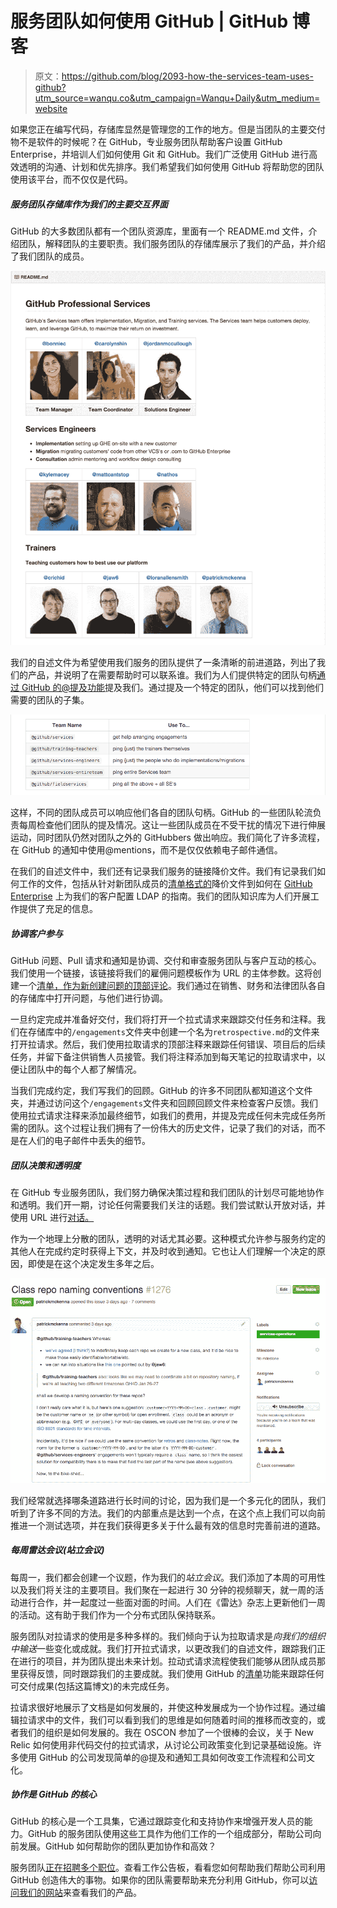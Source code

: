 # 服务团队如何使用 GitHub | GitHub 博客

> 原文：<https://github.com/blog/2093-how-the-services-team-uses-github?utm_source=wanqu.co&utm_campaign=Wanqu+Daily&utm_medium=website>

<main role="main" id="post-30713" class="col-12 col-lg-7 post__content col-md-8 post-30713 post type-post status-publish format-standard has-post-thumbnail hentry category-company">

如果您正在编写代码，存储库显然是管理您的工作的地方。但是当团队的主要交付物不是软件的时候呢？在 GitHub，专业服务团队帮助客户设置 GitHub Enterprise，并培训人们如何使用 Git 和 GitHub。我们广泛使用 GitHub 进行高效透明的沟通、计划和优先排序。我们希望我们如何使用 GitHub 将帮助您的团队使用该平台，而不仅仅是代码。

##### 服务团队存储库作为我们的主要交互界面

GitHub 的大多数团队都有一个团队资源库，里面有一个 README.md 文件，介绍团队，解释团队的主要职责。我们服务团队的存储库展示了我们的产品，并介绍了我们团队的成员。

![image](img/0a5f9c94664ac8990c3f2f8f7db138b8.png)

我们的自述文件为希望使用我们服务的团队提供了一条清晰的前进道路，列出了我们的产品，并说明了在需要帮助时可以联系谁。我们为人们提供特定的团队句柄[通过 GitHub 的@提及功能](https://github.com/blog/1121-introducing-team-mentions)提及我们。通过提及一个特定的团队，他们可以找到他们需要的团队的子集。

![team-mentions](img/82348cc769ce45b9c8f788820dd0141c.png)

这样，不同的团队成员可以响应他们各自的团队句柄。GitHub 的一些团队轮流负责每周检查他们团队的提及情况。这让一些团队成员在不受干扰的情况下进行伸展运动，同时团队仍然对团队之外的 GitHubbers 做出响应。我们简化了许多流程，在 GitHub 的通知中使用@mentions，而不是仅仅依赖电子邮件通信。

在我们的自述文件中，我们还有记录我们服务的链接降价文件。我们有记录我们如何工作的文件，包括从针对新团队成员的[清单格式的](https://help.github.com/articles/writing-on-github/#task-lists)降价文件到如何在 [GitHub Enterprise](enterprise.github.com) 上为我们的客户配置 LDAP 的指南。我们的团队知识库为人们开展工作提供了充足的信息。

##### 协调客户参与

GitHub 问题、Pull 请求和通知是协调、交付和审查服务团队与客户互动的核心。我们使用一个链接，该链接将我们的雇佣问题模板作为 URL 的主体参数。这将创建一个[清单，作为新创建问题的顶部评论](https://github.com/blog/1375%0A-task-lists-in-gfm-issues-pulls-comments)。我们通过在销售、财务和法律团队各自的存储库中打开问题，与他们进行协调。

一旦约定完成并准备好交付，我们将打开一个拉式请求来跟踪交付任务和注释。我们在存储库中的`/engagements`文件夹中创建一个名为`retrospective.md`的文件来打开拉请求。然后，我们使用拉取请求的顶部注释来跟踪任何错误、项目后的后续任务，并留下备注供销售人员接管。我们将注释添加到每天笔记的拉取请求中，以便让团队中的每个人都了解情况。

当我们完成约定，我们写我们的回顾。GitHub 的许多不同团队都知道这个文件夹，并通过访问这个`/engagements`文件夹和回顾回顾文件来检查客户反馈。我们使用拉式请求注释来添加最终细节，如我们的费用，并提及完成任何未完成任务所需的团队。这个过程让我们拥有了一份伟大的历史文件，记录了我们的对话，而不是在人们的电子邮件中丢失的细节。

##### 团队决策和透明度

在 GitHub 专业服务团队，我们努力确保决策过程和我们团队的计划尽可能地协作和透明。我们开一期，讨论任何需要我们关注的话题。我们尝试默认开放对话，并使用 URL 进行[对话。](http://ben.balter.com/2015/11/12/why-urls/)

作为一个地理上分散的团队，透明的对话尤其必要。这种模式允许参与服务约定的其他人在完成约定时获得上下文，并及时收到通知。它也让人们理解一个决定的原因，即使是在这个决定发生多年之后。

![discuss-topics](img/777c2402ff931c32a197b2f3dfde904e.png)

我们经常就选择哪条道路进行长时间的讨论，因为我们是一个多元化的团队，我们听到了许多不同的方法。我们的内部重点是达到一个点，在这个点上我们可以向前推进一个测试选项，并在我们获得更多关于什么最有效的信息时完善前进的道路。

##### 每周雷达会议(站立会议)

每周一，我们都会创建一个议题，作为我们的*站立会议*。我们添加了本周的可用性以及我们将关注的主要项目。我们聚在一起进行 30 分钟的视频聊天，就一周的活动进行合作，并一起度过一些面对面的时间。人们在《雷达》杂志上更新他们一周的活动。这有助于我们作为一个分布式团队保持联系。

服务团队对拉请求的使用是多种多样的。我们倾向于认为拉取请求是*向我们的组织中输送*一些变化或成就。我们打开拉式请求，以更改我们的自述文件，跟踪我们正在进行的项目，并为团队提出未来计划。拉动式请求流程使我们能够从团队成员那里获得反馈，同时跟踪我们的主要成就。我们使用 GitHub 的[清单](https://github.com/blog/1375%0A-task-lists-in-gfm-issues-pulls-comments)功能来跟踪任何可交付成果(包括这篇博文)的未完成任务。

拉请求很好地展示了文档是如何发展的，并使这种发展成为一个协作过程。通过编辑拉请求中的文件，我们可以看到我们的思维是如何随着时间的推移而改变的，或者我们的组织是如何发展的。我在 OSCON 参加了一个很棒的会议，关于 New Relic 如何使用非代码交付的拉式请求，从讨论公司政策变化到记录基础设施。许多使用 GitHub 的公司发现简单的@提及和通知工具如何改变工作流程和公司文化。

##### 协作是 GitHub 的核心

GitHub 的核心是一个工具集，它通过跟踪变化和支持协作来增强开发人员的能力。GitHub 的服务团队使用这些工具作为他们工作的一个组成部分，帮助公司向前发展。GitHub 如何帮助你的团队更加协作和高效？

服务团队[正在招聘多个职位](https://github.com/about/jobs)。查看工作公告板，看看您如何帮助我们帮助公司利用 GitHub 创造伟大的事物。如果你的团队需要帮助来充分利用 GitHub，你可以[访问我们的网站](https://training.github.com/)来查看我们的产品。

</main>
